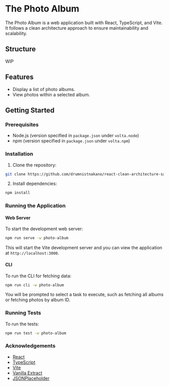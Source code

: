 # The Photo Album

The Photo Album is a web application built with React, TypeScript, and Vite. It follows a clean architecture approach to ensure maintainability and scalability.

## Structure

WIP

## Features

- Display a list of photo albums.
- View photos within a selected album.

## Getting Started

### Prerequisites

- Node.js (version specified in `package.json` under `volta.node`)
- npm (version specified in `package.json` under `volta.npm`)

### Installation

1. Clone the repository:

```sh
git clone https://github.com/drumnistnakano/react-clean-architecture-sample.git
```

2. Install dependencies:

```sh
npm install
```

### Running the Application

#### Web Server

To start the development web server:

```sh
npm run serve -w photo-album
```

This will start the Vite development server and you can view the application at `http://localhost:3000`.

#### CLI

To run the CLI for fetching data:

```sh
npm run cli -w photo-album
```

You will be prompted to select a task to execute, such as fetching all albums or fetching photos by album ID.

### Running Tests

To run the tests:

```sh
npm run test -w photo-album
```

### Acknowledgements

- [React](https://reactjs.org/)
- [TypeScript](https://www.typescriptlang.org/)
- [Vite](https://vitejs.dev/)
- [Vanilla Extract](https://vanilla-extract.style/)
- [JSONPlaceholder](https://jsonplaceholder.typicode.com/)
